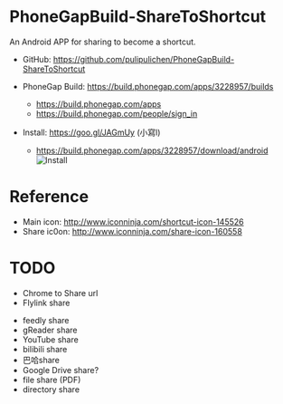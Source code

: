 # PhoneGapBuild-ShareToShortcut
An Android APP for sharing to become a shortcut.

- GitHub: https://github.com/pulipulichen/PhoneGapBuild-ShareToShortcut
- PhoneGap Build: https://build.phonegap.com/apps/3228957/builds
    * https://build.phonegap.com/apps
    * https://build.phonegap.com/people/sign_in

- Install: https://goo.gl/JAGmUy (小寫l)
    * https://build.phonegap.com/apps/3228957/download/android
![Install](https://chart.googleapis.com/chart?chs=116x116&cht=qr&chl=https://build.phonegap.com/apps/3228957/install/jAuG33sd1JgqxRQ2xedN&chld=L|1&choe=UTF-8)

# Reference
- Main icon: http://www.iconninja.com/shortcut-icon-145526
- Share ic0on: http://www.iconninja.com/share-icon-160558

# TODO
* Chrome to Share url
* Flylink share
- feedly share
- gReader share
- YouTube share
- bilibili share
- 巴哈share
- Google Drive share?
- file share (PDF)
- directory share

